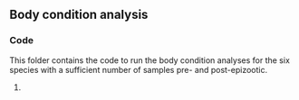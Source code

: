## Body condition analysis

### Code
This folder contains the code to run the body condition analyses for the six species with a sufficient number of samples pre- and post-epizootic.

1. 
